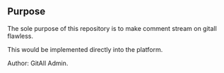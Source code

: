 ## Purpose

The sole purpose of this repository is to make comment stream on gitall flawless.

This would be implemented directly into the platform.

Author: GitAll Admin.
